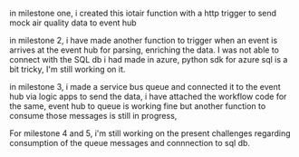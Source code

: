 in milestone one, i created this iotair function with a http trigger to send mock air quality data to event hub

in milestone 2, i have made another function to trigger when an event is arrives at the event hub for parsing, enriching the data.
I was not able to connect with the SQL db i had made in azure, python sdk for azure sql is a bit tricky, I'm still working on it.

in milestone 3, i made a service bus queue and connected it to the event hub via logic apps to send the data, i have attached the workflow code for the same, event hub to queue is working fine but another function to consume those messages is still in progress, 

For milestone 4 and 5, i'm still working on the present challenges regarding consumption of the queue messages and connnection to sql db.